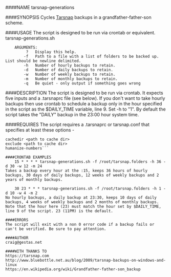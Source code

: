 ####NAME
tarsnap-generations  

####SYNOPSIS
Cycles [Tarsnap](https://tarsnap.com/ "Tarsnap") backups in a grandfather-father-son scheme.

####USAGE
The script is designed to be run via crontab or equivalent.
    tarsnap-generations.sh

        ARGUMENTS:
             ?   Display this help.    
            -f   Path to a file with a list of folders to be backed up. List should be newline delimited.  
            -h   Number of hourly backups to retain.
            -d   Number of daily backups to retain.
            -w   Number of weekly backups to retain.
            -m   Number of monthly backups to retain.
            -q   Be quiet - only output if something goes wrong

####DESCRIPTION
The script is designed to be run via crontab. It expects five inputs and a .tarsnaprc file (see below). If you don't want to take hourly backups then use crontab to schedule a backup only in the hour specified in the script as the $DAILY_TIME variable, line 9. Set -h to "1". By default the script takes the "DAILY" backup in the 23:00 hour system time. 

####REQUIRES
The script requires a .tarsnaprc or tarsnap.conf that specifies at least these options -
```keyfile <path to keyfile>  
cachedir <path to cache dir>  
exclude <path to cache dir>  
humanize-numbers```

####CRONTAB EXAMPLES 	
    15 * * * * tarsnap-generations.sh -f /root/tarsnap.folders -h 36 -d 30 -w 12 -m 24
Takes a backup every hour at the :15, keeps 36 hours of hourly backups, 30 days of daily backups, 12 weeks of weekly backups and 2 years of monthly backups.
    
    30 23 * * * tarsnap-generations.sh -f /root/tarsnap.folders -h 1 -d 10 -w 4 -m 2
No hourly backups, a daily backup at 23:30, keeps 10 days of daily backups, 4 weeks of weekly backups and 2 months of monthly backups. Note that the hour here (23) must match the hour set by $DAILY_TIME, line 9 of the script. 23 (11PM) is the default.

####ERRORS
The script will exit with a non 0 error code if a backup fails or can't be verified. Be sure to pay attention. 

####AUTHOR
craig@gestas.net

####WITH THANKS TO
https://tarsnap.com  
http://www.bluebottle.net.au/blog/2009/tarsnap-backups-on-windows-and-linux  
https://en.wikipedia.org/wiki/Grandfather-father-son_backup
